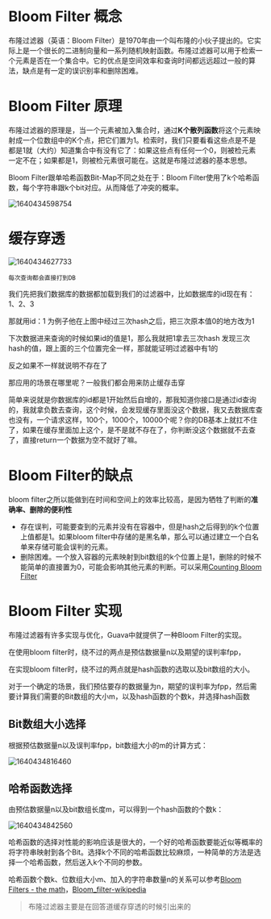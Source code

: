 # Bloom Filter 概念

布隆过滤器（英语：Bloom Filter）是1970年由一个叫布隆的小伙子提出的。它实际上是一个很长的二进制向量和一系列随机映射函数。布隆过滤器可以用于检索一个元素是否在一个集合中。它的优点是空间效率和查询时间都远远超过一般的算法，缺点是有一定的误识别率和删除困难。

# Bloom Filter 原理

布隆过滤器的原理是，当一个元素被加入集合时，通过**K个散列函数**将这个元素映射成一个位数组中的K个点，把它们置为1。检索时，我们只要看看这些点是不是都是1就（大约）知道集合中有没有它了：如果这些点有任何一个0，则被检元素一定不在；如果都是1，则被检元素很可能在。这就是布隆过滤器的基本思想。

Bloom Filter跟单哈希函数Bit-Map不同之处在于：Bloom Filter使用了k个哈希函数，每个字符串跟k个bit对应。从而降低了冲突的概率。

![1640434598754](https://tprzfbucket.oss-cn-beijing.aliyuncs.com/hadoop/202112/25/201639-791645.png)

# 缓存穿透

![1640434627733](https://tprzfbucket.oss-cn-beijing.aliyuncs.com/hadoop/202112/25/201714-327001.png)

`每次查询都会直接打到DB`

我们先把我们数据库的数据都加载到我们的过滤器中，比如数据库的id现在有：1、2、3

那就用id：1 为例子他在上图中经过三次hash之后，把三次原本值0的地方改为1

下次数据进来查询的时候如果id的值是1，那么我就把1拿去三次hash 发现三次hash的值，跟上面的三个位置完全一样，那就能证明过滤器中有1的

反之如果不一样就说明不存在了

那应用的场景在哪里呢？一般我们都会用来防止缓存击穿

简单来说就是你数据库的id都是1开始然后自增的，那我知道你接口是通过id查询的，我就拿负数去查询，这个时候，会发现缓存里面没这个数据，我又去数据库查也没有，一个请求这样，100个，1000个，10000个呢？你的DB基本上就扛不住了，如果在缓存里面加上这个，是不是就不存在了，你判断没这个数据就不去查了，直接return一个数据为空不就好了嘛。

# Bloom Filter的缺点

bloom filter之所以能做到在时间和空间上的效率比较高，是因为牺牲了判断的**准确率、删除的便利性**

- 存在误判，可能要查到的元素并没有在容器中，但是hash之后得到的k个位置上值都是1。如果bloom filter中存储的是黑名单，那么可以通过建立一个白名单来存储可能会误判的元素。
- 删除困难。一个放入容器的元素映射到bit数组的k个位置上是1，删除的时候不能简单的直接置为0，可能会影响其他元素的判断。可以采用[Counting Bloom Filter](https://link.juejin.cn?target=http%3A%2F%2Fwiki.corp.qunar.com%2Fconfluence%2Fdownload%2Fattachments%2F199003276%2FUS9740797.pdf%3Fversion%3D1%26modificationDate%3D1526538500000%26api%3Dv2)

# Bloom Filter 实现

布隆过滤器有许多实现与优化，Guava中就提供了一种Bloom Filter的实现。

在使用bloom filter时，绕不过的两点是预估数据量n以及期望的误判率fpp，

在实现bloom filter时，绕不过的两点就是hash函数的选取以及bit数组的大小。

对于一个确定的场景，我们预估要存的数据量为n，期望的误判率为fpp，然后需要计算我们需要的Bit数组的大小m，以及hash函数的个数k，并选择hash函数

## Bit数组大小选择

根据预估数据量n以及误判率fpp，bit数组大小的m的计算方式：

![1640434816460](https://tprzfbucket.oss-cn-beijing.aliyuncs.com/hadoop/202112/25/202017-357281.png)

## 哈希函数选择

由预估数据量n以及bit数组长度m，可以得到一个hash函数的个数k：

![1640434842560](https://tprzfbucket.oss-cn-beijing.aliyuncs.com/hadoop/202112/25/202054-207477.png)

哈希函数的选择对性能的影响应该是很大的，一个好的哈希函数要能近似等概率的将字符串映射到各个Bit。选择k个不同的哈希函数比较麻烦，一种简单的方法是选择一个哈希函数，然后送入k个不同的参数。

哈希函数个数k、位数组大小m、加入的字符串数量n的关系可以参考[Bloom Filters - the math](https://link.juejin.cn?target=http%3A%2F%2Fpages.cs.wisc.edu%2F~cao%2Fpapers%2Fsummary-cache%2Fnode8.html)，[Bloom_filter-wikipedia](https://link.juejin.cn?target=https%3A%2F%2Fen.wikipedia.org%2Fwiki%2FBloom_filter)

> 布隆过滤器主要是在回答道缓存穿透的时候引出来的